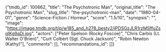 {"tmdb_id": 100662, "title": "The Psychotronic Man", "original_title": "The Psychotronic Man", "slug_title": "the-psychotronic-man", "date": "1980-04-01", "genre": "Science-Fiction / Horreur", "score": "1.5/10", "synopsis": "", "image": "https://image.tmdb.org/t/p/w185_and_h278_bestv2/jPDSGzJLR1rzMSffuZsqIKg9aDi.jpg", "actors": ["Peter Spelson (Rocky Foscoe)", "Chris Carbis (Lt. Walter O'Brien)", "Curt Colbert (Sgt. Chuck Jackson)", "Robin Newton (Kathy)"], "comments": [], "recommandations_id": []}